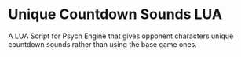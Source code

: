 # Unique Countdown Sounds LUA
A LUA Script for Psych Engine that gives opponent characters unique countdown sounds rather than using the base game ones.
